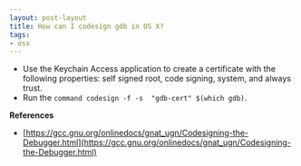 ```yaml
---
layout: post-layout
title: How can I codesign gdb in OS X?
tags:
- osx
---
```


- Use the Keychain Access application to create a certificate with the following
  properties: self signed root, code signing, system, and always trust.
- Run the `command codesign -f -s  "gdb-cert" $(which gdb)`.

**References**  

- [https://gcc.gnu.org/onlinedocs/gnat_ugn/Codesigning-the-Debugger.html](https://gcc.gnu.org/onlinedocs/gnat_ugn/Codesigning-the-Debugger.html)

